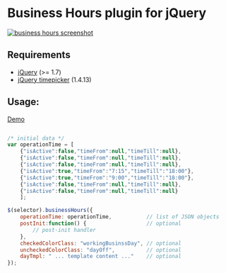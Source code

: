 # Business Hours plugin for jQuery

[<img src="http://gendelf.github.io/jquery.businessHours/img/screen2.png" alt="business hours screenshot" />](http://gendelf.github.io/jquery.businessHours/)

## Requirements

* [jQuery](http://jquery.com/) (>= 1.7)
* [jQuery timepicker](https://github.com/jonthornton/jquery-timepicker) (1.4.13)


## Usage:

[Demo](http://gendelf.github.io/jquery.businessHours/)

```JavaScript

/* initial data */
var operationTime = [
    {"isActive":false,"timeFrom":null,"timeTill":null},
    {"isActive":false,"timeFrom":null,"timeTill":null},
    {"isActive":false,"timeFrom":null,"timeTill":null},
    {"isActive":true,"timeFrom":"7:15","timeTill":"18:00"},
    {"isActive":true,"timeFrom":"9:00","timeTill":"18:00"},
    {"isActive":false,"timeFrom":null,"timeTill":null},
    {"isActive":false,"timeFrom":null,"timeTill":null}
    ];

$(selector).businessHours({
    operationTime: operationTime,           // list of JSON objects
    postInit:function() {                   // optional
        // post-init handler
    },
    checkedColorClass: "workingBusinssDay", // optional
    uncheckedColorClass: "dayOff",          // optional
    dayTmpl: " ... template content ..."    // optional
});
```